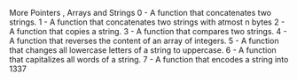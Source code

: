  More Pointers , Arrays and Strings
 0 - A function that concatenates two strings.
 1 - A function that concatenates two strings with atmost n bytes
 2 - A function that copies a string.
 3 - A function that compares two strings.
 4 - A function that reverses the content of an array of integers.
 5 - A function that changes all lowercase letters of a string to uppercase.
 6 - A function that capitalizes all words of a string.
 7 - A function that encodes a string into 1337


